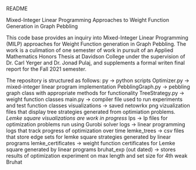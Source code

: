 README

Mixed-Integer Linear Programming Approaches to Weight Function Generation in Graph Pebbling

This code base provides an inquiry into Mixed-Integer Linear Programming (MILP) approaches for 
Weight Function generation in Graph Pebbling. The work is a culimation of one semester of work 
in pursuit of an Applied Mathematics Honors Thesis at Davidson College under the supervision of 
Dr. Carl Yerger and Dr. Jonad Pulaj, and supplements a formal writen final report for the Fall 2021
semester. 

The repository is structured as follows: 
   py -> python scripts
       Optimizer.py -> mixed-integer linear program implementation 
       PebblingGraph.py -> pebbling graph class with appropriate methods for functionality
       TreeStrategy.py -> weight function classes 
       main.py -> compiler file used to run experiments and test function classes 
  visualizations -> saved netowrkx png vizualization files that display tree strategies 
       generated from optimiation problems. *Lemke square visualizations are work in progress* 
  lps -> lp files for optimization problems run using Gurobi solver
  logs -> linear programming logs that track progress of optimization over time 
  lemke_trees -> csv files that store edge sets for lemke square strategies generated by linear programs 
  lemke_certificates -> weight function certificates for Lemke square generated by linear programs 
  bruhat_exp (out dated) -> stores results of optimization experiment on max length and set size for 4th weak Bruhat
